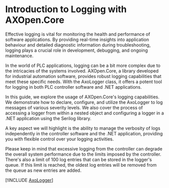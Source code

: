 # Introduction to Logging with AXOpen.Core

Effective logging is vital for monitoring the health and performance of software applications. By providing real-time insights into application behaviour and detailed diagnostic information during troubleshooting, logging plays a crucial role in development, debugging, and ongoing maintenance.

In the world of PLC applications, logging can be a bit more complex due to the intricacies of the systems involved. AXOpen.Core, a library developed for industrial automation software, provides robust logging capabilities that meet these specific needs. With the AxoLogger class, it offers a potent tool for logging in both PLC controller software and .NET applications.

In this guide, we explore the usage of AXOpen.Core's logging capabilities. We demonstrate how to declare, configure, and utilize the AxoLogger to log messages of various severity levels. We also cover the process of accessing a logger from within a nested object and configuring a logger in a .NET application using the Serilog library.

A key aspect we will highlight is the ability to manage the verbosity of logs independently in the controller software and the .NET application, providing you with flexible control over your logging activities.

Please keep in mind that excessive logging from the controller can degrade the overall system performance due to the limits imposed by the controller. There's also a limit of 100 log entries that can be stored in the logger's queue. If this limit is reached, the oldest log entries will be removed from the queue as new entries are added.


[!INCLUDE [AxoLogger](AXOLOGGER.md)]
